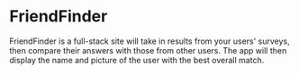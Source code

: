 # FriendFinder
FriendFinder is a full-stack site will take in results from your users' surveys, then compare their answers with those from other users. The app will then display the name and picture of the user with the best overall match.
